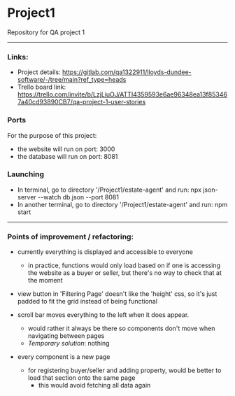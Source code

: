 # Project1
Repository for QA project 1 

---

### Links:
- Project details:  https://gitlab.com/qa1322911/lloyds-dundee-software/-/tree/main?ref_type=heads  
- Trello board link: https://trello.com/invite/b/LzjLiuOJ/ATTI4359593e6ae96348ea13f853467a40cd93890CB7/qa-project-1-user-stories  


### Ports
For the purpose of this project:  
 - the website will run on port:  3000  
 - the database will run on port: 8081

### Launching
- In terminal, go to directory '/Project1/estate-agent' and run:           npx json-server --watch db.json --port 8081
- In another terminal, go to directory '/Project1/estate-agent' and run:   npm start

---

### Points of improvement / refactoring:
- currently everything is displayed and accessible to everyone 
    - in practice, functions would only load based on if one is accessing the website as a buyer or seller, but there's no way to check that at the moment

- view button in 'Filtering Page' doesn't like the 'height' css, so it's just padded to fit the grid instead of being functional

- scroll bar moves everything to the left when it does appear.
    - would rather it always be there so components don't move when navigating between pages
    - *Temporary solution*: nothing

- every component is a new page
    - for registering buyer/seller and adding property, would be better to load that section onto the same page
        - this would avoid fetching all data again

